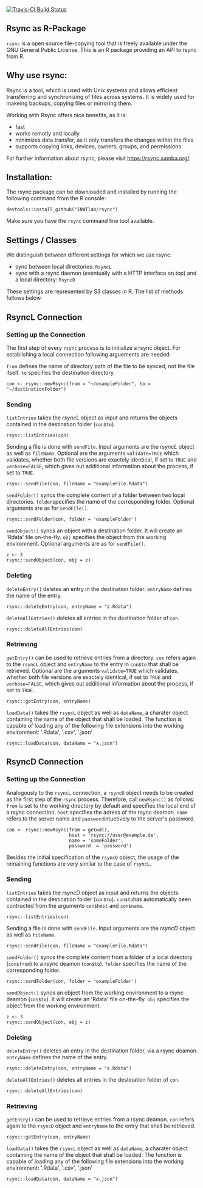   
[![Travis-CI Build Status](https://travis-ci.org//INWTlab/rsync.svg?branch=master)](https://travis-ci.org/INWTlab/rsync)


## Rsync as R-Package

`rsync` is a open source file-copying tool that is freely available under the
GNU General Public License. This is an R package providing an API to rsync from
R.


## Why use rsync:

Rsync is a tool, which is used with Unix systems and allows efficient
transferring and synchronizing of files across systems. It is widely
used for makeing backups, copying files or mirroring them.

Working with Rsync offers nice benefits, as it is:
  - fast
  - works remotly and locally 
  - minimizes data transfer, as it only transfers the changes within the files 
  - supports copying links, devices, owners, groups, and permissions

For further information about rsync, please visit https://rsync.samba.org/.

  
## Installation:

The rsync package can be downloaded and installed by running the following
command from the R console:

```
devtools::install_github("INWTlab/rsync")
```
Make sure you have the `rsync` command line tool available.

## Settings / Classes

We distinguish between different settings for which we use rsync:

- sync between local directories: `RsyncL`
- sync with a rsync daemon (eventually with a HTTP interface on top) and a local directory: `RsyncD`
  
These settings are represented by S3 classes in R. The list of methods follows below.


## RsyncL Connection

### Setting up the Connection

The first step of every `rsync` process is to initialize a rsync object. For
establishing a local connection following arguements are needed:

`from` defines the name of directory path of the file to be synced, not the file
itself. `to` specifies the destination directory.

```
con <- rsync::newRsync(from = "~/exampleFolder", to = "~/destinationFolder")
```


### Sending

`listEntries` takes the *rsyncL* object as input and returns the objects
contained in the destination folder (`con$to`).

```
rsync::listEntries(con)
```

Sending a file is done with `sendFile`. Input arguments are the *rsyncL* object as well as `fileName`.
Optional are the arguments `validate=TRUE` which validates, whether both file versions are exactely identical, if set to `TRUE` and `verbose=FALSE`, 
which gives out additional information about the process, if set to `TRUE`.

```
rsync::sendFile(con, fileName = "exampleFile.Rdata")
```
`sendFolder()` syncs the complete content of a folder between two local directories. `folder`specifies the name of the corresponding folder. Optional arguments are as for `sendFile()`.

```
rsync::sendFolder(con, folder = 'exampleFolder')
```

`sendObject()` syncs an object with a destination folder. It will create an
'Rdata' file on-the-fly. `obj` specifies the object from the working environment.
Optional arguments are as for `sendFile()`.

```
z <- 3
rsync::sendObject(con, obj = z)
```

### Deleting

`deleteEntry()` deletes an entry in the destination folder. `entryName` defines the name of the entry. 

```
rsync::deleteEntry(con, entryName = "z.Rdata")
```

`deleteAllEntries()` deletes all entries in the destination folder of `con`.

```
rsync::deleteAllEntries(con)
```

### Retrieving

`getEntry()` can be used to retrieve entries from a directory. `con` refers again to the `rsyncL` object and `entryName` to the entry in `con$to` that shall be retrieved. Optional are the arguments `validate=TRUE` which validates, whether both file versions are exactely identical, if set to `TRUE` and `verbose=FALSE`, 
which gives out additional information about the process, if set to `TRUE`.

```
rsync::getEntry(con, entryName)
```

`loadData()` takes the `rsyncL` object as well as `dataName`, a charater object containing the name of the object that shall be loaded. 
The function is capable of loading any of the following file extensions into the working environment: '.Rdata', '.csv', '.json'

```
rsync::loadData(con, dataName = "x.json")
```

## RsyncD Connection

### Setting up the Connection
Analogously to the `rsyncL` connection, a `rsyncD` object needs to be created as the first step of the `rsync` process.
Therefore, call  `newRsync()` as follows: `from` is set to the working directory by default and specifies the local end of a rsync connection. 
`host` specifies the adress of the rsync deamon. `name` refers to the server name and `password`intuetively to the server's password. 


```
con <- rsync::newRsync(from = getwd(),
                       host = 'rsync://user@example.de',
                       name = 'someFolder',
                       password  = 'password')
```

Besides the initial specification of the `rsyncD` object, the usage of the remaining functions are very similar to the case of `rsyncL`.


### Sending

`listEntries` takes the *rsyncD* object as input and returns the objects.
contained in the destination folder (`con$to`). `con$to`has automatically been contructed from the arguments `con$host` and `con$name`.

```
rsync::listEntries(con)
```
Sending a file is done with `sendFile`. Input arguments are the *rsyncD* object as well as `fileName`.

```
rsync::sendFile(con, fileName = "exampleFile.Rdata")
```

`sendFolder()` syncs the complete content from a folder of a local directory (`con$from`) to a rsync deamon (`con$to`). `folder` specifies the name of the corresponding folder.

```
rsync::sendFolder(con, folder = 'exampleFolder')
```

`sendObject()` syncs an object from the working environment to a rsync deamon (`con$to`). It will create an
'Rdata' file on-the-fly. `obj` specifies the object from the working environment.

```
z <- 3
rsync::sendObject(con, obj = z)
```


### Deleting

`deleteEntry()` deletes an entry in the destination folder, via a rsync deamon. `entryName` defines the name of the entry. 

```
rsync::deleteEntry(con, entryName = "z.Rdata")
```

`deleteAllEntries()` deletes all entries in the destination folder of `con`.

```
rsync::deleteAllEntries(con)
```


### Retrieving

`getEntry()` can be used to retrieve entries from a rsync deamon. `con` refers again to the `rsyncD` object and `entryName` to the entry that shall be retrieved.

```
rsync::getEntry(con, entryName)
```

`loadData()` takes the `rsyncL` object as well as `dataName`, a charater object containing the name of the object that shall be loaded. 
The function is capable of loading any of the following file extensions into the working environment: '.Rdata', '.csv', '.json'

```
rsync::loadData(con, dataName = "x.json")
```
